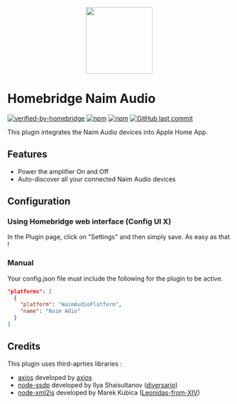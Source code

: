 <p align="center">

<img src="https://upload.wikimedia.org/wikipedia/commons/c/ca/Naim_Audio_Logo_Black.jpg" width="150">

</p>


# Homebridge Naim Audio
[![verified-by-homebridge](https://badgen.net/badge/homebridge/verified/purple)](https://github.com/homebridge/homebridge/wiki/Verified-Plugins)
[![npm](https://img.shields.io/npm/v/homebridge-naim-audio.svg?style=flat-square)](https://www.npmjs.com/package/homebridge-naim-audio)
[![npm](https://img.shields.io/npm/dt/homebridge-naim-audio.svg?style=flat-square)](https://www.npmjs.com/package/homebridge-naim-audio)
[![GitHub last commit](https://img.shields.io/github/last-commit/sicamois/homebridge-naim-audio.svg?style=flat-square)](https://github.com/SeydX/homebridge-bravia-tvos)

This plugin integrates the Naim Audio devices into Apple Home App.

## Features

- Power the amplifier On and Off
- Auto-discover all your connected Naim Audio devices

## Configuration

### Using Homebridge web interface (Config UI X)

In the Plugin page, click on "Settings" and then simply save. As easy as that !

### Manual

Your config.json file must include the following for the plugin to be active.

```json
"platforms": [
  {
    "platform": "NaimAudioPlatform",
    "name": "Naim Adio"
  }
]
```

## Credits

This plugin uses third-aprties libraries :
- [axios](https://github.com/axios/axios) developed by [axios](https://axios-http.com)
- [node-ssdp](https://github.com/diversario/node-ssdp) developed by Ilya Shaisultanov ([diversario](https://github.com/diversario))
- [node-xml2js](https://github.com/Leonidas-from-XIV/node-xml2js) developed by Marek Kubica ([Leonidas-from-XIV](https://github.com/Leonidas-from-XIV))

